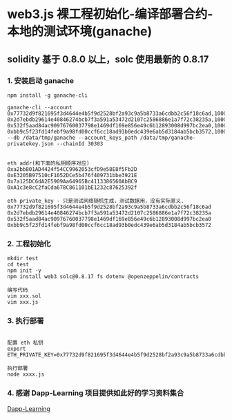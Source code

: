 # web3.js 裸工程初始化-编译部署合约-本地的测试环境(ganache)

## solidity 基于 0.8.0 以上，solc 使用最新的 0.8.17

### 1. 安装启动 ganache

```
npm install -g ganache-cli

ganache-cli --account 0x77732d9f821695f3d4644e4b5f9d2528bf2a93c9a5b8733a6cdbb2c56f18c6ad,100000000000000000000 0x2d7ebdb29614e40846274bcb7f3a591a53472d2107c2586886e1a7f72c38235a,100000000000000000000 0x532f5aad84ac90976760037798e1469df169e856e49c6b12893008d997bc2ea0,100000000000000000000 0xbb9c5f23fd14febf9a98fd00ccf6cc18ad93b0edc439e6ab5d3184ab5bcb3572,100000000000000000000  --db /data/tmp/ganache --account_keys_path /data/tmp/ganache-privatekey.json --chainId 30303


eth addr(和下面的私钥顺序对应)
0xa2bb801AD4424f54CC9962053cfD9e58E8f5Fb2D
0xE3205B97510cF1052DCe5b476f409731bbe3921E
0x7a125DC6dA2E5909Aa64965Bc4113386560AbBC9
0xA1c3e8cC2faCda678C861101bE1232c87625392f

eth private_key - 只是测试网络随机生成，测试数据用，没有实际意义.
0x77732d9f821695f3d4644e4b5f9d2528bf2a93c9a5b8733a6cdbb2c56f18c6ad
0x2d7ebdb29614e40846274bcb7f3a591a53472d2107c2586886e1a7f72c38235a
0x532f5aad84ac90976760037798e1469df169e856e49c6b12893008d997bc2ea0
0xbb9c5f23fd14febf9a98fd00ccf6cc18ad93b0edc439e6ab5d3184ab5bcb3572

```

### 2. 工程初始化

```
mkdir test
cd test
npm init -y
npm install web3 solc@0.8.17 fs dotenv @openzeppelin/contracts

编写代码
vim xxx.sol
vim xxx.js

```

### 3. 执行部署

```

配置 eth 私钥
export ETH_PRIVATE_KEY=0x77732d9f821695f3d4644e4b5f9d2528bf2a93c9a5b8733a6cdbb2c56f18c6ad

执行部署
node xxxx.js
```

### 4. 感谢 Dapp-Learning 项目提供如此好的学习资料集合

[Dapp-Learning](https://github.com/Dapp-Learning-DAO/Dapp-Learning)
